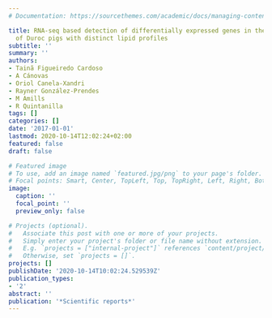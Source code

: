 ```yaml
---
# Documentation: https://sourcethemes.com/academic/docs/managing-content/

title: RNA-seq based detection of differentially expressed genes in the skeletal muscle
  of Duroc pigs with distinct lipid profiles
subtitle: ''
summary: ''
authors:
- Tainã Figueiredo Cardoso
- A Cánovas
- Oriol Canela-Xandri
- Rayner González-Prendes
- M Amills
- R Quintanilla
tags: []
categories: []
date: '2017-01-01'
lastmod: 2020-10-14T12:02:24+02:00
featured: false
draft: false

# Featured image
# To use, add an image named `featured.jpg/png` to your page's folder.
# Focal points: Smart, Center, TopLeft, Top, TopRight, Left, Right, BottomLeft, Bottom, BottomRight.
image:
  caption: ''
  focal_point: ''
  preview_only: false

# Projects (optional).
#   Associate this post with one or more of your projects.
#   Simply enter your project's folder or file name without extension.
#   E.g. `projects = ["internal-project"]` references `content/project/deep-learning/index.md`.
#   Otherwise, set `projects = []`.
projects: []
publishDate: '2020-10-14T10:02:24.529539Z'
publication_types:
- '2'
abstract: ''
publication: '*Scientific reports*'
---
```

